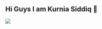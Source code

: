 ## Hi Guys I am Kurnia Siddiq 👋

<!--
**kursisiddiqsiddiq-ui/kursisiddiqsiddiq-ui** is a ✨ _special_ ✨ repository because its `README.md` (this file) appears on your GitHub profile.

Here are some ideas to get you started:

- 🔭 I’m currently working on ...
- 🌱 I’m currently learning ...
- 👯 I’m looking to collaborate on ...
- 🤔 I’m looking for help with ...
- 💬 Ask me about ...
- 📫 How to reach me: ...
- 😄 Pronouns: ...
- ⚡ Fun fact: ...
-->
![](https://media3.giphy.com/media/v1.Y2lkPTc5MGI3NjExMDZxNXJxYXllYXJweDZoNWFhcm94OTQzYXk0eXdpMXJ6MDR3enZhbiZlcD12MV9pbnRlcm5hbF9naWZfYnlfaWQmY3Q9Zw/lsdd32H2EqjXGRhWu4/giphy.gif)

